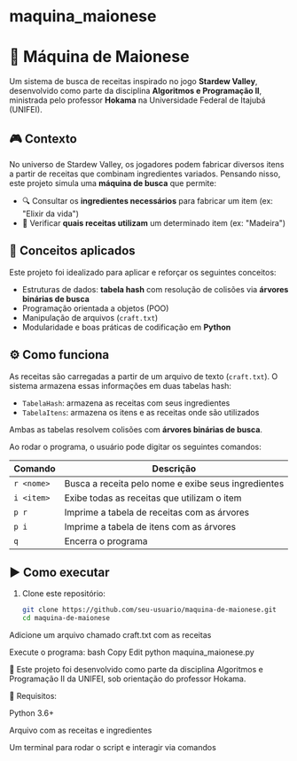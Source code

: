 # maquina_maionese

# 🥄 Máquina de Maionese

Um sistema de busca de receitas inspirado no jogo **Stardew Valley**, desenvolvido como parte da disciplina **Algoritmos e Programação II**, ministrada pelo professor **Hokama** na Universidade Federal de Itajubá (UNIFEI).

## 🎮 Contexto

No universo de Stardew Valley, os jogadores podem fabricar diversos itens a partir de receitas que combinam ingredientes variados. Pensando nisso, este projeto simula uma **máquina de busca** que permite:

- 🔍 Consultar os **ingredientes necessários** para fabricar um item (ex: "Elixir da vida")
- 🔄 Verificar **quais receitas utilizam** um determinado item (ex: "Madeira")

## 🧠 Conceitos aplicados

Este projeto foi idealizado para aplicar e reforçar os seguintes conceitos:

- Estruturas de dados: **tabela hash** com resolução de colisões via **árvores binárias de busca**
- Programação orientada a objetos (POO)
- Manipulação de arquivos (`craft.txt`)
- Modularidade e boas práticas de codificação em **Python**

## ⚙️ Como funciona

As receitas são carregadas a partir de um arquivo de texto (`craft.txt`). O sistema armazena essas informações em duas tabelas hash:

- `TabelaHash`: armazena as receitas com seus ingredientes
- `TabelaItens`: armazena os itens e as receitas onde são utilizados

Ambas as tabelas resolvem colisões com **árvores binárias de busca**.

Ao rodar o programa, o usuário pode digitar os seguintes comandos:

| Comando        | Descrição                                                        |
|----------------|------------------------------------------------------------------|
| `r <nome>`     | Busca a receita pelo nome e exibe seus ingredientes              |
| `i <item>`     | Exibe todas as receitas que utilizam o item                      |
| `p r`          | Imprime a tabela de receitas com as árvores                     |
| `p i`          | Imprime a tabela de itens com as árvores                        |
| `q`            | Encerra o programa                                               |

## ▶️ Como executar

1. Clone este repositório:
   ```bash
   git clone https://github.com/seu-usuario/maquina-de-maionese.git
   cd maquina-de-maionese
Adicione um arquivo chamado craft.txt com as receitas

Execute o programa:
bash
Copy
Edit
python maquina_maionese.py

📌 Este projeto foi desenvolvido como parte da disciplina Algoritmos e Programação II da UNIFEI, sob orientação do professor Hokama.

🐍 Requisitos:

Python 3.6+

Arquivo com as receitas e ingredientes

Um terminal para rodar o script e interagir via comandos




